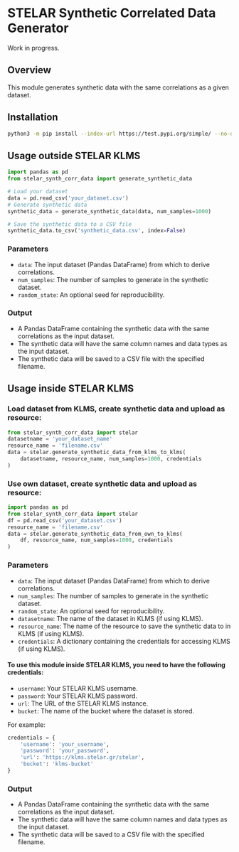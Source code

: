 # STELAR Synthetic Correlated Data Generator

Work in progress.

## Overview
This module generates synthetic data with the same correlations as a given dataset.

## Installation
```bash
python3 -m pip install --index-url https://test.pypi.org/simple/ --no-deps stelar_synth_corr_data
```
## Usage outside STELAR KLMS
```python
import pandas as pd
from stelar_synth_corr_data import generate_synthetic_data

# Load your dataset
data = pd.read_csv('your_dataset.csv')
# Generate synthetic data
synthetic_data = generate_synthetic_data(data, num_samples=1000)

# Save the synthetic data to a CSV file
synthetic_data.to_csv('synthetic_data.csv', index=False)
```

### Parameters
- `data`: The input dataset (Pandas DataFrame) from which to derive correlations.
- `num_samples`: The number of samples to generate in the synthetic dataset.
- `random_state`: An optional seed for reproducibility.

### Output
- A Pandas DataFrame containing the synthetic data with the same correlations as the input dataset.
- The synthetic data will have the same column names and data types as the input dataset.
- The synthetic data will be saved to a CSV file with the specified filename.


## Usage inside STELAR KLMS


### Load dataset from KLMS, create synthetic data and upload as resource:
```python
from stelar_synth_corr_data import stelar
datasetname = 'your_dataset_name'
resource_name = 'filename.csv'
data = stelar.generate_synthetic_data_from_klms_to_klms(
    datasetname, resource_name, num_samples=1000, credentials
)
```

### Use own dataset, create synthetic data and upload as resource:
```python
import pandas as pd
from stelar_synth_corr_data import stelar
df = pd.read_csv('your_dataset.csv')
resource_name = 'filename.csv'
data = stelar.generate_synthetic_data_from_own_to_klms(
    df, resource_name, num_samples=1000, credentials
)
```

### Parameters
- `data`: The input dataset (Pandas DataFrame) from which to derive correlations.
- `num_samples`: The number of samples to generate in the synthetic dataset.
- `random_state`: An optional seed for reproducibility.
- `datasetname`: The name of the dataset in KLMS (if using KLMS).
- `resource_name`: The name of the resource to save the synthetic data to in KLMS (if using KLMS).
- `credentials`: A dictionary containing the credentials for accessing KLMS (if using KLMS).

#### To use this module inside STELAR KLMS, you need to have the following credentials:
- `username`: Your STELAR KLMS username.
- `password`: Your STELAR KLMS password.
- `url`: The URL of the STELAR KLMS instance.
- `bucket`: The name of the bucket where the dataset is stored.

For example:
```python
credentials = {
    'username': 'your_username',
    'password': 'your_password',
    'url': 'https://klms.stelar.gr/stelar',
    'bucket': 'klms-bucket'
}
```

### Output
- A Pandas DataFrame containing the synthetic data with the same correlations as the input dataset.
- The synthetic data will have the same column names and data types as the input dataset.
- The synthetic data will be saved to a CSV file with the specified filename.


